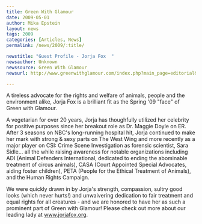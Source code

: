 ```yaml
---
title: Green With Glamour 
date: 2009-05-01
author: Mika Epstein
layout: news
tags: 2009
categories: [Articles, News]
permalink: /news/2009/:title/

newstitle: "Guest Profile - Jorja Fox  "
newsauthor: Unknown  
newssource: Green With Glamour  
newsurl: http://www.greenwithglamour.com/index.php?main_page=editorial&e=profile&c=jorja_fox  

---
```


 A tireless advocate for the rights and welfare of animals, people and the environment alike, Jorja Fox is a brilliant fit as the Spring '09 "face" of Green with Glamour.

A vegetarian for over 20 years, Jorja has thoughfully utilized her celebrity for positive purposes since her breakout role as Dr. Maggie Doyle on ER. After 3 seasons on NBC's long-running hospital hit, Jorja continued to make her mark with strong & sexy parts on The West Wing and more recently as a major player on CSI: Crime Scene Investigation as forensic scientist, Sara Sidle... all the while raising awareness for notable organizations including ADI (Animal Defenders International, dedicated to ending the abominable treatment of circus animals), CASA (Court Appointed Special Advocates, aiding foster children), PETA (People for the Ethical Treatment of Animals), and the Human Rights Campaign.

We were quickly drawn in by Jorja's strength, compassion, sultry good looks (which never hurts!) and unwaivering dedication to fair treatment and equal rights for all creatures - and we are honored to have her as such a prominent part of Green with Glamour! Please check out more about our leading lady at www.jorjafox.org.  
